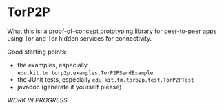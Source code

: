 TorP2P
===

What this is: a proof-of-concept prototyping library for peer-to-peer
apps using Tor and Tor hidden services for connectivity.
 
Good starting points:
* the examples, especially `edu.kit.tm.torp2p.examples.TorP2PSendExample`
* the JUnit tests, especially `edu.kit.tm.torp2p.test.TorP2PTest`
* javadoc (generate it yourself please)

*WORK IN PROGRESS*

